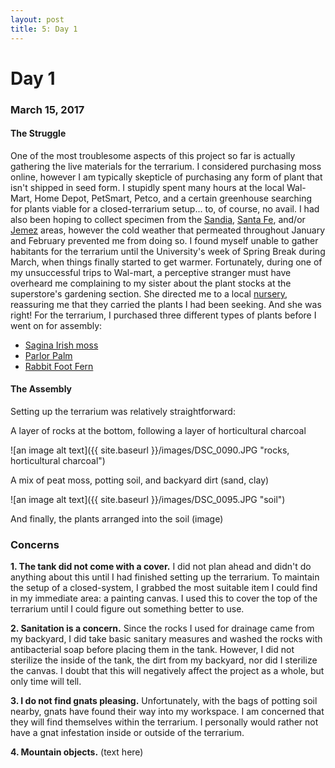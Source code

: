 ```yaml
---
layout: post
title: 5: Day 1
---
```


# Day 1

### March 15, 2017

#### The Struggle
One of the most troublesome aspects of this project so far is actually gathering the live materials for the terrarium. I considered purchasing moss online, however I am typically skepticle of purchasing any form of plant that isn't shipped in seed form. I stupidly spent many hours at the local Wal-Mart, Home Depot, PetSmart, Petco, and a certain greenhouse searching for plants viable for a closed-terrarium setup... to, of course, no avail. I had also been hoping to collect specimen from the [Sandia](https://en.wikipedia.org/wiki/Sandia_Mountains), [Santa Fe](https://en.wikipedia.org/wiki/Santa_Fe_National_Forest), and/or [Jemez](https://en.wikipedia.org/wiki/Jemez_Mountains) areas, however the cold weather that permeated throughout January and February prevented me from doing so. I found myself unable to gather habitants for the terrarium until the University's week of Spring Break during March, when things finally started to get warmer. Fortunately, during one of my unsuccessful trips to Wal-mart, a perceptive stranger must have overheard me complaining to my sister about the plant stocks at the superstore's gardening section. She directed me to a local [nursery](https://en.wikipedia.org/wiki/Plant_nursery), reassuring me that they carried the plants I had been seeking. And she was right! For the terrarium, I purchased three different types of plants before I went on for assembly:

- [Sagina Irish moss](https://www.gardeningknowhow.com/ornamental/groundcover/irish-moss/growing-irish-moss-plants.htm)
- [Parlor Palm](http://www.guide-to-houseplants.com/parlor-palm.html)
- [Rabbit Foot Fern](http://www.guide-to-houseplants.com/rabbit-foot-fern.html)

#### The Assembly

Setting up the terrarium was relatively straightforward:

A layer of rocks at the bottom, following a layer of horticultural charcoal

![an image alt text]({{ site.baseurl }}/images/DSC_0090.JPG "rocks, horticultural charcoal")

A mix of peat moss, potting soil, and backyard dirt (sand, clay)

![an image alt text]({{ site.baseurl }}/images/DSC_0095.JPG "soil")

And finally, the plants arranged into the soil
(image)

### Concerns

**1. The tank did not come with a cover.** I did not plan ahead and didn't do anything about this until I had finished setting up the terrarium. To maintain the setup of a closed-system, I grabbed the most suitable item I could find in my immediate area: a painting canvas. I used this to cover the top of the terrarium until I could figure out something better to use.

**2. Sanitation is a concern.** Since the rocks I used for drainage came from my backyard, I did take basic sanitary measures and washed the rocks with antibacterial soap before placing them in the tank. However, I did not sterilize the inside of the tank, the dirt from my backyard, nor did I sterilize the canvas. I doubt that this will negatively affect the project as a whole, but only time will tell.

**3. I do not find gnats pleasing.** Unfortunately, with the bags of potting soil nearby, gnats have found their way into my workspace. I am concerned that they will find themselves within the terrarium. I personally would rather not have a gnat infestation inside or outside of the terrarium.

**4. Mountain objects.** (text here)
